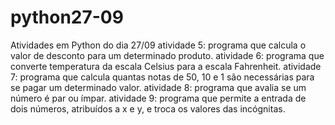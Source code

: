 # python27-09
Atividades em Python do dia 27/09
atividade 5: programa que calcula o valor de desconto para um determinado produto.
atividade 6: programa que converte temperatura da escala Celsius para a escala Fahrenheit.
atividade 7: programa que calcula quantas notas de 50, 10 e 1 são necessárias para se pagar um determinado valor.
atividade 8: programa que avalia se um número é par ou ímpar.
atividade 9: programa que permite a entrada de dois números, atribuídos a x e y, e troca os valores das incógnitas.

